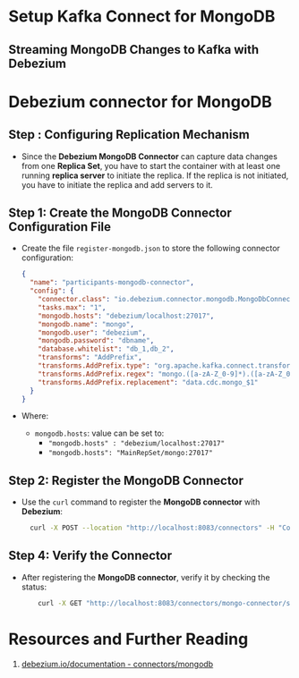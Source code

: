 # Setup Kafka Connect for MongoDB

## Streaming MongoDB Changes to Kafka with Debezium

# Debezium connector for MongoDB

## Step : Configuring Replication Mechanism

- Since the **Debezium MongoDB Connector** can capture data changes from one **Replica Set**, you have to start the container with at least one running **replica server** to initiate the replica. If the replica is not initiated, you have to initiate the replica and add servers to it.

## Step 1: Create the MongoDB Connector Configuration File

- Create the file `register-mongodb.json` to store the following connector configuration:

  ```json
  {
    "name": "participants-mongodb-connector",
    "config": {
      "connector.class": "io.debezium.connector.mongodb.MongoDbConnector",
      "tasks.max": "1",
      "mongodb.hosts": "debezium/localhost:27017",
      "mongodb.name": "mongo",
      "mongodb.user": "debezium",
      "mongodb.password": "dbname",
      "database.whitelist": "db_1,db_2",
      "transforms": "AddPrefix",
      "transforms.AddPrefix.type": "org.apache.kafka.connect.transforms.RegexRouter",
      "transforms.AddPrefix.regex": "mongo.([a-zA-Z_0-9]*).([a-zA-Z_0-9]*)",
      "transforms.AddPrefix.replacement": "data.cdc.mongo_$1"
    }
  }
  ```

- Where:
  - `mongodb.hosts`: value can be set to:
    - `"mongodb.hosts" : "debezium/localhost:27017"`
    - `"mongodb.hosts": "MainRepSet/mongo:27017"`

## Step 2: Register the MongoDB Connector

- Use the `curl` command to register the **MongoDB connector** with **Debezium**:
  ```sh
    curl -X POST --location "http://localhost:8083/connectors" -H "Content-Type: application/json" -H "Accept: application/json" -d @register-mongo-connector.json
  ```

## Step 4: Verify the Connector

- After registering the **MongoDB connector**, verify it by checking the status:
  ```sh
      curl -X GET "http://localhost:8083/connectors/mongo-connector/status"
  ```

# Resources and Further Reading

1. [debezium.io/documentation - connectors/mongodb](https://debezium.io/documentation/reference/2.6/connectors/mongodb.html)
